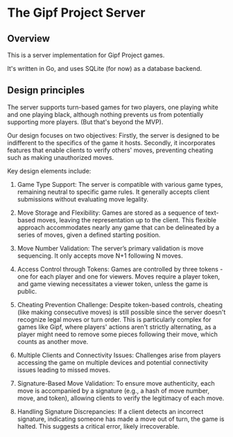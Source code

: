 # The Gipf Project Server

## Overview

This is a server implementation for Gipf Project games.

It's written in Go, and uses SQLite (for now) as a database backend.

## Design principles

The server supports turn-based games for two players, one playing white and one playing black,
although nothing prevents us from potentially supporting more players. (But that's beyond the MVP).

Our design focuses on two objectives: Firstly, the server is designed to be indifferent to the
specifics of the game it hosts. Secondly, it incorporates features that enable clients to verify
others' moves, preventing cheating such as making unauthorized moves.

Key design elements include:

1. Game Type Support: The server is compatible with various game types, remaining neutral to
   specific game rules. It generally accepts client submissions without evaluating move legality.

2. Move Storage and Flexibility: Games are stored as a sequence of text-based moves, leaving the
   representation up to the client. This flexible approach accommodates nearly any game that can be
   delineated by a series of moves, given a defined starting position.

3. Move Number Validation: The server’s primary validation is move sequencing. It only accepts move
   N+1 following N moves.

4. Access Control through Tokens: Games are controlled by three tokens - one for each player and one
   for viewers. Moves require a player token, and game viewing necessitates a viewer token, unless
   the game is public.

5. Cheating Prevention Challenge: Despite token-based controls, cheating (like making consecutive
   moves) is still possible since the server doesn't recognize legal moves or turn order. This is
   particularly complex for games like Gipf, where players' actions aren't strictly alternating, as
   a player might need to remove some pieces following their move, which counts as another move.

6. Multiple Clients and Connectivity Issues: Challenges arise from players accessing the game on
   multiple devices and potential connectivity issues leading to missed moves.

7. Signature-Based Move Validation: To ensure move authenticity, each move is accompanied by a
   signature (e.g., a hash of move number, move, and token), allowing clients to verify the
   legitimacy of each move.

8. Handling Signature Discrepancies: If a client detects an incorrect signature, indicating someone
   has made a move out of turn, the game is halted. This suggests a critical error, likely
   irrecoverable.
